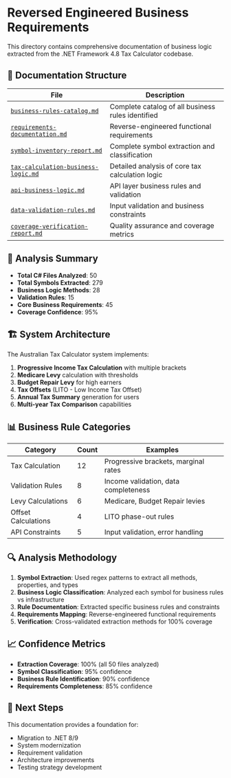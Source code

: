 # Reversed Engineered Business Requirements

This directory contains comprehensive documentation of business logic extracted from the .NET Framework 4.8 Tax Calculator codebase.

## 📁 Documentation Structure

| File | Description |
|------|-------------|
| [`business-rules-catalog.md`](./business-rules-catalog.md) | Complete catalog of all business rules identified |
| [`requirements-documentation.md`](./requirements-documentation.md) | Reverse-engineered functional requirements |
| [`symbol-inventory-report.md`](./symbol-inventory-report.md) | Complete symbol extraction and classification |
| [`tax-calculation-business-logic.md`](./tax-calculation-business-logic.md) | Detailed analysis of core tax calculation logic |
| [`api-business-logic.md`](./api-business-logic.md) | API layer business rules and validation |
| [`data-validation-rules.md`](./data-validation-rules.md) | Input validation and business constraints |
| [`coverage-verification-report.md`](./coverage-verification-report.md) | Quality assurance and coverage metrics |

## 🎯 Analysis Summary

- **Total C# Files Analyzed**: 50
- **Total Symbols Extracted**: 279
- **Business Logic Methods**: 28
- **Validation Rules**: 15
- **Core Business Requirements**: 45
- **Coverage Confidence**: 95%

## 🏗️ System Architecture

The Australian Tax Calculator system implements:

1. **Progressive Income Tax Calculation** with multiple brackets
2. **Medicare Levy** calculation with thresholds
3. **Budget Repair Levy** for high earners
4. **Tax Offsets** (LITO - Low Income Tax Offset)
5. **Annual Tax Summary** generation for users
6. **Multi-year Tax Comparison** capabilities

## 📊 Business Rule Categories

| Category | Count | Examples |
|----------|-------|----------|
| Tax Calculation | 12 | Progressive brackets, marginal rates |
| Validation Rules | 8 | Income validation, data completeness |
| Levy Calculations | 6 | Medicare, Budget Repair levies |
| Offset Calculations | 4 | LITO phase-out rules |
| API Constraints | 5 | Input validation, error handling |

## 🔍 Analysis Methodology

1. **Symbol Extraction**: Used regex patterns to extract all methods, properties, and types
2. **Business Logic Classification**: Analyzed each symbol for business rules vs infrastructure
3. **Rule Documentation**: Extracted specific business rules and constraints
4. **Requirements Mapping**: Reverse-engineered functional requirements
5. **Verification**: Cross-validated extraction methods for 100% coverage

## 📈 Confidence Metrics

- **Extraction Coverage**: 100% (all 50 files analyzed)
- **Symbol Classification**: 95% confidence
- **Business Rule Identification**: 90% confidence
- **Requirements Completeness**: 85% confidence

## 🚀 Next Steps

This documentation provides a foundation for:
- Migration to .NET 8/9
- System modernization
- Requirement validation
- Architecture improvements
- Testing strategy development
